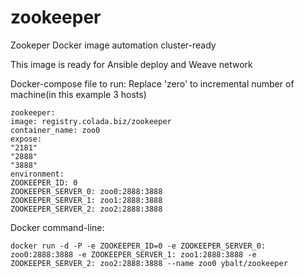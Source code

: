 # zookeeper

Zookeper Docker image automation cluster-ready

This image is ready for Ansible deploy and Weave network

Docker-compose file to run:
Replace 'zero' to incremental number of machine(in this example 3 hosts)
```
zookeeper:
image: registry.colada.biz/zookeeper
container_name: zoo0
expose:
"2181"
"2888"
"3888"
environment:
ZOOKEEPER_ID: 0
ZOOKEEPER_SERVER_0: zoo0:2888:3888
ZOOKEEPER_SERVER_1: zoo1:2888:3888
ZOOKEEPER_SERVER_2: zoo2:2888:3888
```

Docker command-line:

`docker run -d -P -e ZOOKEEPER_ID=0 -e ZOOKEEPER_SERVER_0: zoo0:2888:3888 -e ZOOKEEPER_SERVER_1: zoo1:2888:3888 -e ZOOKEEPER_SERVER_2: zoo2:2888:3888 --name zoo0 ybalt/zookeeper`
